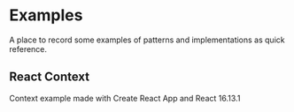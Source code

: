 # Examples

A place to record some examples of patterns and implementations as quick reference.

## React Context

Context example made with Create React App and React 16.13.1

